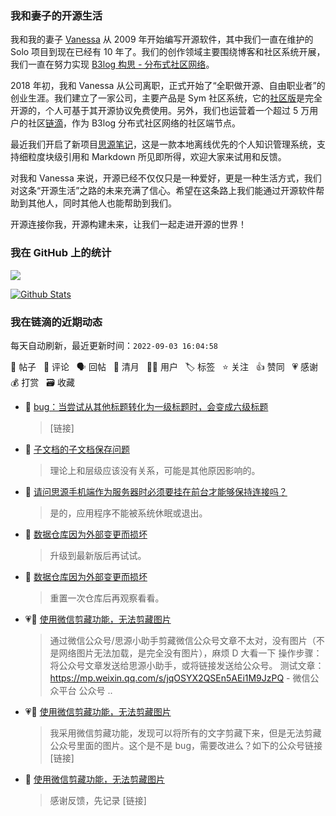 ### 我和妻子的开源生活

我和我的妻子 [Vanessa](https://github.com/Vanessa219) 从 2009 年开始编写开源软件，其中我们一直在维护的 Solo 项目到现在已经有 10 年了。我们的创作领域主要围绕博客和社区系统开展，我们一直在努力实现 [B3log 构思 - 分布式社区网络](https://ld246.com/article/1546941897596)。

2018 年初，我和 Vanessa 从公司离职，正式开始了“全职做开源、自由职业者”的创业生涯。我们建立了一家公司，主要产品是 Sym 社区系统，它的[社区版](https://github.com/88250/symphony)是完全开源的，个人可基于其开源协议免费使用。另外，我们也运营着一个超过 5 万用户的社区[链滴](https://ld246.com)，作为 B3log 分布式社区网络的社区端节点。

最近我们开启了新项目[思源笔记](https://github.com/siyuan-note/siyuan)，这是一款本地离线优先的个人知识管理系统，支持细粒度块级引用和 Markdown 所见即所得，欢迎大家来试用和反馈。

对我和 Vanessa 来说，开源已经不仅仅只是一种爱好，更是一种生活方式，我们对这条“开源生活”之路的未来充满了信心。希望在这条路上我们能通过开源软件帮助到其他人，同时其他人也能帮助到我们。

开源连接你我，开源构建未来，让我们一起走进开源的世界！

### 我在 GitHub 上的统计

<a title="Hits" target="_blank" href="https://github.com/88250/88250"><img src="https://hits.b3log.org/88250/88250.svg"></a>

[![Github Stats](https://github-readme-stats.vercel.app/api?username=88250&theme=tokyonight&show_icons=true)](https://github.com/88250)

<!--events start -->

### 我在链滴的近期动态

每天自动刷新，最近更新时间：`2022-09-03 16:04:58`

📝 帖子 &nbsp; 💬 评论 &nbsp; 🗣 回帖 &nbsp; 🌙 清月 &nbsp; 👨‍💻 用户 &nbsp; 🏷️ 标签 &nbsp; ⭐️ 关注 &nbsp; 👍 赞同 &nbsp; 💗 感谢 &nbsp; 💰 打赏 &nbsp; 🗃 收藏

* 💬 [bug：当尝试从其他标题转化为一级标题时，会变成六级标题](https://ld246.com/article/1662190396081/comment/1662190503623#comments)

  > [链接]
* 💬 [子文档的子文档保存问题](https://ld246.com/article/1662187935707/comment/1662188614856#comments)

  > 理论上和层级应该没有关系，可能是其他原因影响的。
* 💬 [请问思源手机端作为服务器时必须要挂在前台才能够保持连接吗？](https://ld246.com/article/1662187280905/comment/1662188561795#comments)

  > 是的，应用程序不能被系统休眠或退出。
* 💬 [数据仓库因为外部变更而损坏](https://ld246.com/article/1662181859473/comment/1662182907127#comments)

  > 升级到最新版后再试试。
* 💬 [数据仓库因为外部变更而损坏](https://ld246.com/article/1662181859473/comment/1662182151289#comments)

  > 重置一次仓库后再观察看看。
* 💗💬 [使用微信剪藏功能，无法剪藏图片](https://ld246.com/article/1661840931996/comment/1661998552653#comments)

  > 通过微信公众号/思源小助手剪藏微信公众号文章不太对，没有图片（不是网络图片无法加载，是完全没有图片），麻烦 D 大看一下 操作步骤：将公众号文章发送给思源小助手，或将链接发送给公众号。 测试文章：https://mp.weixin.qq.com/s/jqOSYX2QSEn5AEi1M9JzPQ - 微信公众平台 公众号 ..
* 💗📝 [使用微信剪藏功能，无法剪藏图片](https://ld246.com/article/1661840931996)

  > 我采用微信剪藏功能，发现可以将所有的文字剪藏下来，但是无法剪藏公众号里面的图片。这个是不是 bug，需要改进么？如下的公众号链接 [链接]
* 💬 [使用微信剪藏功能，无法剪藏图片](https://ld246.com/article/1661840931996/comment/1662176954205#comments)

  > 感谢反馈，先记录 [链接]


<!--events end -->

